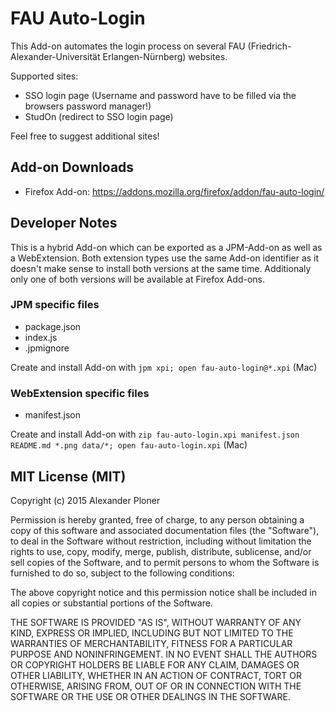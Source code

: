 # FAU Auto-Login
This Add-on automates the login process on several FAU (Friedrich-Alexander-Universität Erlangen-Nürnberg) websites.

Supported sites:
* SSO login page (Username and password have to be filled via the browsers password manager!)
* StudOn (redirect to SSO login page)

Feel free to suggest additional sites!

## Add-on Downloads
* Firefox Add-on: https://addons.mozilla.org/firefox/addon/fau-auto-login/

## Developer Notes
This is a hybrid Add-on which can be exported as a JPM-Add-on as well as a WebExtension. Both extension types use the same Add-on identifier as it doesn't make sense to install both versions at the same time. Additionaly only one of both versions will be available at Firefox Add-ons.

### JPM specific files
* package.json
* index.js
* .jpmignore

Create and install Add-on with `jpm xpi; open fau-auto-login@*.xpi` (Mac)

### WebExtension specific files
* manifest.json

Create and install Add-on with `zip fau-auto-login.xpi manifest.json README.md *.png data/*; open fau-auto-login.xpi` (Mac)

## MIT License (MIT)

Copyright (c) 2015 Alexander Ploner

Permission is hereby granted, free of charge, to any person obtaining a copy
of this software and associated documentation files (the "Software"), to deal
in the Software without restriction, including without limitation the rights
to use, copy, modify, merge, publish, distribute, sublicense, and/or sell
copies of the Software, and to permit persons to whom the Software is
furnished to do so, subject to the following conditions:

The above copyright notice and this permission notice shall be included in
all copies or substantial portions of the Software.

THE SOFTWARE IS PROVIDED "AS IS", WITHOUT WARRANTY OF ANY KIND, EXPRESS OR
IMPLIED, INCLUDING BUT NOT LIMITED TO THE WARRANTIES OF MERCHANTABILITY,
FITNESS FOR A PARTICULAR PURPOSE AND NONINFRINGEMENT.  IN NO EVENT SHALL THE
AUTHORS OR COPYRIGHT HOLDERS BE LIABLE FOR ANY CLAIM, DAMAGES OR OTHER
LIABILITY, WHETHER IN AN ACTION OF CONTRACT, TORT OR OTHERWISE, ARISING FROM,
OUT OF OR IN CONNECTION WITH THE SOFTWARE OR THE USE OR OTHER DEALINGS IN
THE SOFTWARE.
